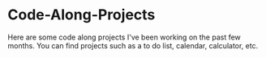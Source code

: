 # Code-Along-Projects
Here are some code along projects I've been working on the past few months. You can find projects such as a to do list, calendar, calculator, etc. 
